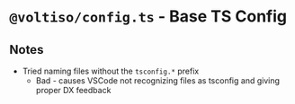 # `@voltiso/config.ts` - Base TS Config

## Notes

- Tried naming files without the `tsconfig.*` prefix
  - Bad - causes VSCode not recognizing files as tsconfig and giving proper DX feedback
